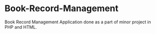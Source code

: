 # Book-Record-Management
 Book Record Management Application done as a part of minor project in PHP and HTML.
